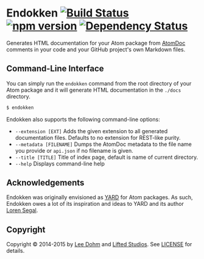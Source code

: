 # Endokken [![Build Status](https://travis-ci.org/lee-dohm/endokken.svg?branch=master)](https://travis-ci.org/lee-dohm/endokken) [![npm version](https://badge.fury.io/js/endokken.svg)](http://badge.fury.io/js/endokken) [![Dependency Status](https://david-dm.org/lee-dohm/endokken.svg)](https://david-dm.org/lee-dohm/endokken)

Generates HTML documentation for your Atom package from [AtomDoc][atomdoc] comments in your code and your GitHub project's own Markdown files.

## Command-Line Interface

You can simply run the `endokken` command from the root directory of your Atom package and it will generate HTML documentation in the `./docs` directory.

```sh
$ endokken
```

Endokken also supports the following command-line options:

* `--extension [EXT]` Adds the given extension to all generated documentation files. Defaults to no extension for REST-like purity.
* `--metadata [FILENAME]` Dumps the AtomDoc metadata to the file name you provide or `api.json` if no filename is given.
* `--title [TITLE]` Title of index page, default is name of current directory.
* `--help` Displays command-line help

## Acknowledgements

Endokken was originally envisioned as [YARD][yard] for Atom packages. As such, Endokken owes a lot of its inspiration and ideas to YARD and its author [Loren Segal][lsegal].

## Copyright

Copyright &copy; 2014-2015 by [Lee Dohm][lee-dohm] and [Lifted Studios][lifted]. See [LICENSE][license] for details.

[atomdoc]: https://github.com/atom/atomdoc
[lee-dohm]: http://www.lee-dohm.com
[lifted]: http://www.liftedstudios.com
[lsegal]: https://github.com/lsegal
[license]: https://github.com/lee-dohm/endokken/blob/master/LICENSE.md
[yard]: http://yardoc.org
